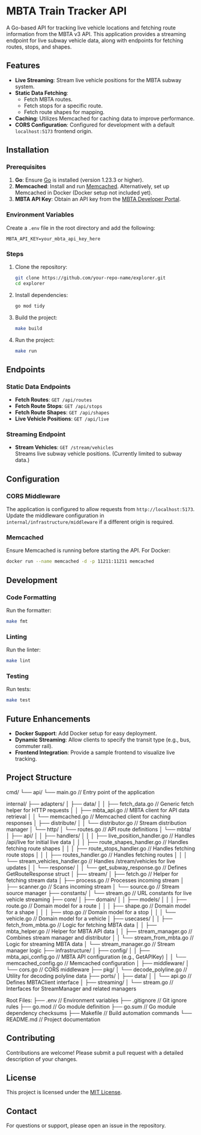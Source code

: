 # MBTA Train Tracker API

A Go-based API for tracking live vehicle locations and fetching route information from the MBTA v3 API. This application provides a streaming endpoint for live subway vehicle data, along with endpoints for fetching routes, stops, and shapes.

## Features

- **Live Streaming**: Stream live vehicle positions for the MBTA subway system.
- **Static Data Fetching**:
  - Fetch MBTA routes.
  - Fetch stops for a specific route.
  - Fetch route shapes for mapping.
- **Caching**: Utilizes Memcached for caching data to improve performance.
- **CORS Configuration**: Configured for development with a default `localhost:5173` frontend origin.

## Installation

### Prerequisites

1. **Go**: Ensure [Go](https://go.dev/) is installed (version 1.23.3 or higher).
2. **Memcached**: Install and run [Memcached](https://memcached.org/). Alternatively, set up Memcached in Docker (Docker setup not included yet).
3. **MBTA API Key**: Obtain an API key from the [MBTA Developer Portal](https://www.mbta.com/developers/v3-api).

### Environment Variables

Create a `.env` file in the root directory and add the following:

```dotenv
MBTA_API_KEY=your_mbta_api_key_here
```

### Steps

1. Clone the repository:
   ```bash
   git clone https://github.com/your-repo-name/explorer.git
   cd explorer
   ```
2. Install dependencies:
   ```bash
   go mod tidy
   ```
3. Build the project:
   ```bash
   make build
   ```
4. Run the project:
   ```bash
   make run
   ```

## Endpoints

### Static Data Endpoints

- **Fetch Routes**: `GET /api/routes`
- **Fetch Route Stops**: `GET /api/stops`
- **Fetch Route Shapes**: `GET /api/shapes`
- **Live Vehicle Positions**: `GET /api/live`

### Streaming Endpoint

- **Stream Vehicles**: `GET /stream/vehicles`  
  Streams live subway vehicle positions. (Currently limited to subway data.)

## Configuration

### CORS Middleware

The application is configured to allow requests from `http://localhost:5173`. Update the middleware configuration in `internal/infrastructure/middleware` if a different origin is required.

### Memcached

Ensure Memcached is running before starting the API. For Docker:

```bash
docker run --name memcached -d -p 11211:11211 memcached
```

## Development

### Code Formatting

Run the formatter:

```bash
make fmt
```

### Linting

Run the linter:

```bash
make lint
```

### Testing

Run tests:

```bash
make test
```

## Future Enhancements

- **Docker Support**: Add Docker setup for easy deployment.
- **Dynamic Streaming**: Allow clients to specify the transit type (e.g., bus, commuter rail).
- **Frontend Integration**: Provide a sample frontend to visualize live tracking.

## Project Structure

cmd/
└── api/
└── main.go // Entry point of the application

internal/
├── adapters/
│ ├── data/
│ │ ├── fetch_data.go // Generic fetch helper for HTTP requests
│ │ ├── mbta_api.go // MBTA client for API data retrieval
│ │ └── memcached.go // Memcached client for caching responses
│ ├── distribute/
│ │ └── distributor.go // Stream distribution manager
│ └── http/
│ └── routes.go // API route definitions
│ └── mbta/
│ ├── api/
│ │ ├── handlers/
│ │ │ ├── live_position_handler.go // Handles /api/live for initial live data
│ │ │ ├── route_shapes_handler.go // Handles fetching route shapes
│ │ │ ├── route_stops_handler.go // Handles fetching route stops
│ │ │ ├── routes_handler.go // Handles fetching routes
│ │ │ └── stream_vehicles_handler.go // Handles /stream/vehicles for live updates
│ │ └── response/
│ │ └── get_subway_response.go // Defines GetRouteResponse struct
│ ├── stream/
│ ├── fetch.go // Helper for fetching stream data
│ ├── process.go // Processes incoming stream
│ ├── scanner.go // Scans incoming stream
│ └── source.go // Stream source manager
├── constants/
│ └── stream.go // URL constants for live vehicle streaming
├── core/
│ ├── domain/
│ │ ├── models/
│ │ │ ├── route.go // Domain model for a route
│ │ │ ├── shape.go // Domain model for a shape
│ │ │ ├── stop.go // Domain model for a stop
│ │ │ └── vehicle.go // Domain model for a vehicle
│ ├── usecases/
│ │ ├── fetch_from_mbta.go // Logic for fetching MBTA data
│ │ ├── mbta_helper.go // Helper for MBTA API data
│ │ ├── stream_manager.go // Combines stream manager and distributor
│ │ └── stream_from_mbta.go // Logic for streaming MBTA data
│ └── stream_manager.go // Stream manager logic
├── infrastructure/
│ ├── config/
│ │ ├── mbta_api_config.go // MBTA API configuration (e.g., GetAPIKey)
│ │ └── memcached_config.go // Memcached configuration
│ ├── middleware/
│ └── cors.go // CORS middleware
├── pkg/
│ └── decode_polyline.go // Utility for decoding polyline data
├── ports/
│ ├── data/
│ │ └── api.go // Defines MBTAClient interface
│ ├── streaming/
│ └── stream.go // Interfaces for StreamManager and related managers

Root Files:
├── .env // Environment variables
├── .gitignore // Git ignore rules
├── go.mod // Go module definition
├── go.sum // Go module dependency checksums
├── Makefile // Build automation commands
└── README.md // Project documentation

## Contributing

Contributions are welcome! Please submit a pull request with a detailed description of your changes.

## License

This project is licensed under the [MIT License](LICENSE).

## Contact

For questions or support, please open an issue in the repository.
